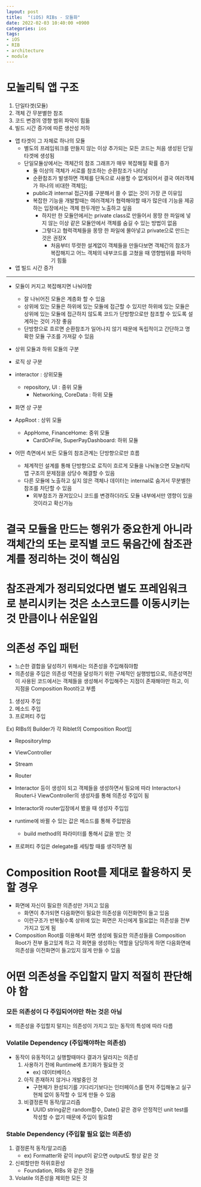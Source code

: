 ```yaml
---
layout: post
title:  "(iOS) RIBs - 모듈화"
date: 2022-02-03 10:40:00 +0900
categories: ios
tags:
- iOS
- RIB
- architecture
- module
---
```


# 모놀리틱 앱 구조

1. 단일타겟(모듈)
2. 객체 간 무분별한 참조
3. 코드 변경의 영향 범위 파악이 힘듦
4. 빌드 시간 증가에 따른 생산성 저하

* 앱 타겟이 그 자체로 하나의 모듈
    * 별도의 프레임워크를 만들지 않는 이상 추가되는 모든 코드는 처음 생성된 단일타겟에 생성됨
    * 단일모듈상에서는 객체간의 참조 그래프가 매우 복잡해질 확률 증가
        * 둘 이상의 객체가 서로를 참조하는 순환참조가 나타남 
        * 순환참조가 발생하면 객체를 단독으로 사용할 수 없게되어서 결국 여러객체가 하나의 비대한 객체임;
        * public과 internal 접근자를 구분해서 쓸 수 없는 것이 가장 큰 이유임
        * 복잡한 기능을 개발할때는 여러객체가 협력해야할 때가 많은데 기능을 제공하는 입장에서는 객체 한두개만 노출하고 싶음
            * 하지만 한 모듈안에서는 private class로 만들어서 몽땅 한 파일에 넣지 않는 이상 같은 모듈안에서 객체를 숨길 수 있는 방법이 없음
            * 그렇다고 협력객체들을 몽땅 한 파일에 몰아넣고 private으로 만드는 것은 권장X
                * 처음부터 뚜렷한 설계없이 객체들을 만들다보면 객체간의 참조가 복잡해지고 어느 객체의 내부코드를 고쳤을 때 영향범위를 파악하기 힘듦
* 앱 빌드 시간 증가

---

* 모듈이 커지고 복잡해지면 나눠야함
    * 잘 나뉘어진 모듈은 계층화 할 수 있음
    * 상위에 있는 모듈은 하위에 있는 모듈에 접근할 수 있지만 하위에 있는 모듈은 상위에 있는 모듈에 접근하지 않도록 코드가 단방향으로만 참조할 수 있도록 설계하는 것이 가장 좋음
    * 단방향으로 흐르면 순환참조가 일어나지 않기 때문에 독립적이고 간단하고 명확한 모듈 구조를 가져갈 수 있음


* 상위 모듈과 하위 모듈의 구분

* 로직 상 구분
* interactor : 상위모듈
    * repository, UI : 중위 모듈
        * Networking, CoreData : 하위 모듈
* 화면 상 구분
* AppRoot : 상위 모듈
    * AppHome, FinanceHome: 중위 모듈
        * CardOnFile, SuperPayDashboard: 하위 모듈

* 어떤 측면에서 보든 모듈의 참조관계는 단방향으로만 흐름
    * 체계적인 설계를 통해 단방향으로 로직이 흐르게 모듈을 나눠놓으면 모놀리틱 앱 구조의 문제점을 상당수 해결할 수 있음
    * 다른 모듈에 노출하고 싶지 않은 객체나 데이터는 internal로 숨겨서 무분별한 참조를 차단할 수 있음
        * 외부참조가 끊겨있으니 코드를 변경하더라도 모듈 내부에서만 영향이 있을것이라고 확신가능

# 결국 모듈을 만드는 행위가 중요한게 아니라 객체간의 또는 로직별 코드 묶음간에 참조관계를 정리하는 것이 핵심임

# 참조관계가 정리되었다면 별도 프레임워크로 분리시키는 것은 소스코드를 이동시키는것 만큼이나 쉬운일임



# 의존성 주입 패턴
* 느슨한 결합을 달성하기 위해서는 의존성을 주입해줘야함
* 의존성을 주입은 의존성 역전을 달성하기 위한 구체적인 실행방법으로, 의존성역전이 사용된 코드에서는 객체들을 생성해서 주입해주는 지점이 존재해야만 하고, 이 지점을 Composition Root라고 부름

1. 생성자 주입
2. 메소드 주입
3. 프로퍼티 주입

Ex) RIBs의 Builder가 각 Riblet의 Composition Root임
* RepositoryImp
* ViewController
* Stream
* Router
* Interactor
등이 생성이 되고 객체들을 생성하면서 필요에 따라 Interactor나 Router나 ViewController의 생성자를 통해 의존성 주입이 됨

* Interactor와 router입장에서 봤을 때 생성자 주입임
* runtime에 바뀔 수 있는 값은 메소드를 통해 주입받음
    * build method의 파라미터를 통해서 값을 받는 것

* 프로퍼티 주입은 delegate를 세팅할 때를 생각하면 됨


# Composition Root를 제대로 활용하지 못할 경우
* 화면에 자신이 필요한 의존성만 가지고 있음
    * 화면이 추가되면 다음화면이 필요한 의존성을 이전화면이 들고 있음
    * 이런구조가 반복될수록 상위에 있는 화면은 자신에게 필요없는 의존성을 전부 가지고 있게 됨
* Composition Root를 이용해서 화면 생성에 필요한 의존성들을 Composition Root가 전부 들고있게 하고 각 화면을 생성하는 역할을 담당하게 하면 다음화면에 의존성을 이전화면이 들고있지 않게 만들 수 있음


# 어떤 의존성을 주입할지 말지 적절히 판단해야 함

### 모든 의존성이 다 주입되어야만 하는 것은 아님
* 의존성을 주입할지 말지는 의존성이 가지고 있는 동작의 특성에 따라 다름

### Volatile Dependency (주입해야하는 의존성)

* 동작이 유동적이고 실행할때마다 결과가 달라지는 의존성
    1. 사용하기 전에 Runtime에 초기화가 필요한 것
        * ex) 데이터베이스
    2. 아직 존재하지 않거나 개발중인 것
        * 구현체가 완성되기를 기다리기보다는 인터페이스를 먼저 주입해놓고 실구현체 없이 동작할 수 있게 만들 수 있음
    3. 비결정론적 동작/알고리즘
        * UUID string같은 random함수, Date() 같은 경우 안정적인 unit test를 작성할 수 없기 때문에 주입이 필요함

### Stable Dependency (주입할 필요 없는 의존성)

1. 결정론적 동작/알고리즘
    * ex) Formatter와 같이 input이 같으면 output도 항상 같은 것
2. 신뢰할만한 하위호환성
    * Foundation, RIBs 와 같은 것들 
3. Volatile 의존성을 제외한 모든 것 

